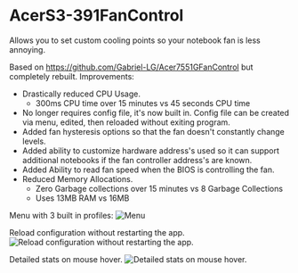 ﻿AcerS3-391FanControl
===================

Allows you to set custom cooling points so your notebook fan is less annoying. 

Based on https://github.com/Gabriel-LG/Acer7551GFanControl but completely rebuilt. Improvements:
 * Drastically reduced CPU Usage. 
   * 300ms CPU time over 15 minutes vs 45 seconds CPU time
 * No longer requires config file, it's now built in. Config file can be created via menu, edited, then reloaded without exiting program. 
 * Added fan hysteresis options so that the fan doesn't constantly change levels. 
 * Added ability to customize hardware address's used so it can support additional notebooks if the fan controller address's are known. 
 * Added Ability to read fan speed when the BIOS is controlling the fan. 
 * Reduced Memory Allocations. 
   * Zero Garbage collections over 15 minutes vs 8 Garbage Collections
   * Uses 13MB RAM vs 16MB

Menu with 3 built in profiles:
![Menu](https://i.imgur.com/AEl8kDu.png)

Reload configuration without restarting the app.
![Reload configuration without restarting the app.](https://i.imgur.com/66YHOzb.png)

Detailed stats on mouse hover.
![Detailed stats on mouse hover.](https://i.imgur.com/WBQYpdh.png)
